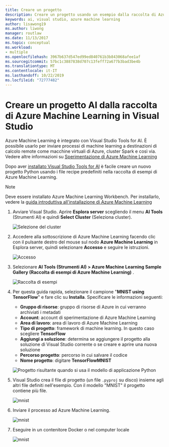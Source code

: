 ```yaml
---
title: Creare un progetto
description: Creare un progetto usando un esempio dalla raccolta di Azure Machine Learning
keywords: ai, visual studio, azure machine learning
author: lisawong19
ms.author: liwong
manager: routlaw
ms.date: 11/13/2017
ms.topic: conceptual
ms.workload:
- multiple
ms.openlocfilehash: 3967b637d547ed99ed840761b3b843068afee1af
ms.sourcegitcommit: 57bc1c3887838d707c13feff72a677b3bad3be4b
ms.translationtype: MT
ms.contentlocale: it-IT
ms.lasthandoff: 10/22/2019
ms.locfileid: "72777482"
---
```

# <a name="create-an-ai-project-from-the-azure-machine-learning-gallery-in-visual-studio"></a>Creare un progetto AI dalla raccolta di Azure Machine Learning in Visual Studio

Azure Machine Learning è integrato con Visual Studio Tools for AI. È possibile usarlo per inviare processi di machine learning a destinazioni di calcolo remote come macchine virtuali di Azure, cluster Spark e così via. Vedere altre informazioni su [Sperimentazione di Azure Machine Learning](https://docs.microsoft.com/azure/machine-learning/preview/experimentation-service-configuration)

Dopo aver [installato Visual Studio Tools for AI](installation.md) è facile creare un nuovo progetto Python usando i file recipe predefiniti nella raccolta di esempi di Azure Machine Learning.

> [!NOTE]
> Deve essere installato Azure Machine Learning Workbench. Per installarlo, vedere la [guida introduttiva all'installazione di Azure Machine Learning](https://docs.microsoft.com/azure/machine-learning/preview/quickstart-installation)

1. Avviare Visual Studio. Aprire **Esplora server** scegliendo il menu **AI Tools** (Strumenti AI) e quindi **Select Cluster** (Seleziona cluster).

    ![Selezione del cluster](media/create-project-gallery/select-cluster.png)

2. Accedere alla sottoscrizione di Azure Machine Learning facendo clic con il pulsante destro del mouse sul nodo **Azure Machine Learning** in Esplora server, quindi selezionare **Accesso** e seguire le istruzioni.

    ![Accesso](media/create-project-gallery/azureml-login.png)

3. Selezionare **AI Tools (Strumenti AI) > Azure Machine Learning Sample Gallery (Raccolta di esempi di Azure Machine Learning)** .

    ![Raccolta di esempi](media/create-project-gallery/gallery.png)

4. Per questa guida rapida, selezionare il campione "**MNIST using TensorFlow**" e fare clic su **Installa**. Specificare le informazioni seguenti:

   - **Gruppo di risorse**: gruppo di risorse di Azure in cui verranno archiviati i metadati
   - **Account**: account di sperimentazione di Azure Machine Learning
   - **Area di lavoro**: area di lavoro di Azure Machine Learning
   - **Tipo di progetto**: framework di machine learning. In questo caso scegliere **TensorFlow**
   - **Aggiungi a soluzione**: determina se aggiungere il progetto alla soluzione di Visual Studio corrente o se creare e aprire una nuova soluzione
   - **Percorso progetto**: percorso in cui salvare il codice
   - **Nome progetto**: digitare **TensorFlowMNIST**

   ![Progetto risultante quando si usa il modello di applicazione Python](media/create-project-gallery/new-AzureSampleProject.png)

5. Visual Studio crea il file di progetto (un file `.pyproj` su disco) insieme agli altri file definiti nell'esempio. Con il modello "MNIST" il progetto contiene più file.

    ![mnist](media/create-project-gallery/azml-mnist.png)

6. Inviare il processo ad Azure Machine Learning.

    ![mnist](media/create-project-gallery/submit-azml.png)

7. Eseguire in un contenitore Docker o nel computer locale

    ![mnist](media/create-project-gallery/azml-local.png)
